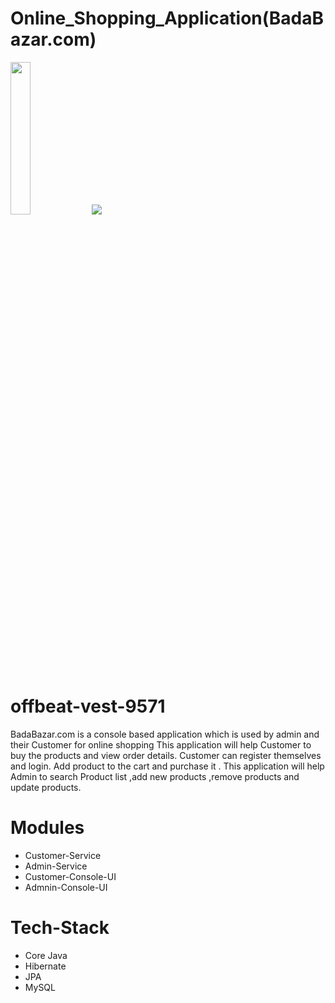 # Online_Shopping_Application(BadaBazar.com)
<img src="https://github.com/connectit2anand/dusty-jewel-3645/blob/main/productManagementSystem/images/image.png" width="25%">

<img src="https://github.com/connectit2anand/dusty-jewel-3645/blob/main/productManagementSystem/images/p1.png">

		
# offbeat-vest-9571

BadaBazar.com is a console based  application which is used by admin and their Customer for online shopping 
This application will help Customer to buy the products and view order details.
Customer can register themselves and login. Add product to the cart and purchase it .
This application will help Admin to search Product list ,add new products ,remove products and update products.

# Modules 

- Customer-Service
- Admin-Service
- Customer-Console-UI
- Admnin-Console-UI

# Tech-Stack

- Core Java
- Hibernate
- JPA
- MySQL
